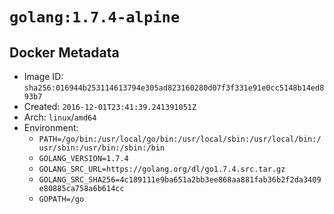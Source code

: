 # `golang:1.7.4-alpine`

## Docker Metadata

- Image ID: `sha256:016944b253114613794e305ad823160280d07f3f331e91e0cc5148b14ed893b7`
- Created: `2016-12-01T23:41:39.241391051Z`
- Arch: `linux`/`amd64`
- Environment:
  - `PATH=/go/bin:/usr/local/go/bin:/usr/local/sbin:/usr/local/bin:/usr/sbin:/usr/bin:/sbin:/bin`
  - `GOLANG_VERSION=1.7.4`
  - `GOLANG_SRC_URL=https://golang.org/dl/go1.7.4.src.tar.gz`
  - `GOLANG_SRC_SHA256=4c189111e9ba651a2bb3ee868aa881fab36b2f2da3409e80885ca758a6b614cc`
  - `GOPATH=/go`
